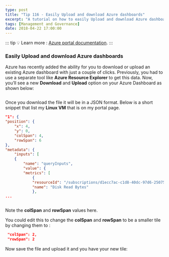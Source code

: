 ```yaml
---
type: post
title: "Tip 116 - Easily Upload and download Azure dashboards"
excerpt: "A tutorial on how to easily Upload and download Azure dashboards"
tags: [Management and Governance]
date: 2018-04-22 17:00:00
---
```


::: tip
:bulb: Learn more : [Azure portal documentation](https://docs.microsoft.com/azure/azure-portal?WT.mc_id=docs-azuredevtips-azureappsdev).
:::

### Easily Upload and download Azure dashboards

Azure has recently added the ability for you to download or upload an existing Azure dashboard with just a couple of clicks. Previously, you had to use a separate tool like **Azure Resource Explorer** to get this data. Now, you’ll see a new **Download** and **Upload** option on your Azure Dashboard as shown below:

<img :src="$withBase('/files/azportal1.png')">

Once you download the file it will be in a JSON format. Below is a short snippet that list my **Linux VM** that is on my portal page. 

```json
"1": {
"position": {
	"x": 4,
	"y": 0,
	"colSpan": 4,
	"rowSpan": 6
},
"metadata": {
	"inputs": [
	{
		"name": "queryInputs",
		"value": {
		"metrics": [
			{
			"resourceId": "/subscriptions/d1ecc7ac-c1d8-40dc-97d6-2507597e7404/resourcegroups/crumplinux-rg/providers/microsoft.compute/virtualmachines/crumplinux",
			"name": "Disk Read Bytes"
			},
...
```

<img :src="$withBase('/files/azportal2.png')">

Note the **colSpan** and **rowSpan** values here. 
 

You could edit this to change the **colSpan** and **rowSpan** to be a smaller tile by changing them to :

```json
 "colSpan": 2,
 "rowSpan": 2
```

Now save the file and upload it and you have your new tile:

<img :src="$withBase('/files/azportal3.png')">



